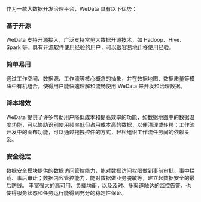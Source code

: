 作为一款大数据开发治理平台，WeData 具有以下优势：

### 基于开源
WeData 支持开源接入，广泛支持常见大数据开源技术，如 Hadoop、Hive、Spark 等。具有开源软件使用经验的用户，可以很容易地迁移使用经验。

### 简单易用
通过工作空间、数据源、工作流等核心概念的抽象，并在数据地图、数据质量等模块中有机组合，使得用户能快速理解和流畅使用 WeData 来开发和治理数据。

### 降本增效
WeData 提供了许多帮助用户降低成本和提高效率的功能，如数据地图中的数据温度功能，可以协助识别使用频率低但占用成本高的数据，以便清理或转移；工作流开发中的画布功能，可以通过拖拽控件的方式，轻松组织工作流任务间的依赖关系。

### 安全稳定
数据安全模块提供的数据访问管控能力，能对数据访问权限做到事前审批、事中拦截、事后审计；数据内容管控能力，能对数据做业务脱敏等，建立起数据安全的最后防线。
丰富强大的高可用、负载均衡，以及及时、多渠道触达的监控告警，也使得服务状态和任务运行能得到充分的稳定性保证。
